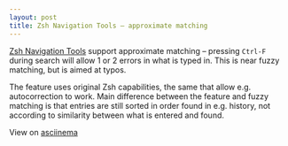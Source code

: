 ```yaml
---
layout: post
title: Zsh Navigation Tools – approximate matching
---
```


[Zsh Navigation Tools](https://github.com/psprint/zsh-navigation-tools)
support approximate matching – pressing `Ctrl-F` during search will
allow 1 or 2 errors in what is typed in. This is near fuzzy matching,
but is aimed at typos.

The feature uses original Zsh capabilities, the same that allow e.g.
autocorrection to work. Main difference between the feature and fuzzy
matching is that entries are still sorted in order found in e.g.
history, not according to similarity between what is entered and found.

View on [asciinema](https://asciinema.org/a/47089)

<script type="text/javascript" src="https://asciinema.org/a/47089.js" id="asciicast-47089" async></script>
